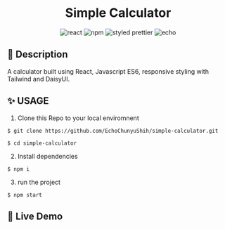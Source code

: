<h1 align="center"> Simple Calculator
</h1>


<div align="center">
<img alt="react" src="https://img.shields.io/badge/React-v.18-000?&logo=react"/>  
  <img alt="npm" src="https://img.shields.io/badge/NPM-blue?logo=npm"/>
<img alt="styled prettier" src="https://img.shields.io/badge/styled%20with-Prettier-yellow"/>
<img alt="echo" src="https://img.shields.io/badge/Made%20by-Echo-ff69b4"/>

</div>

## 📄 Description
A calculator built using React, Javascript ES6, responsive styling with Tailwind and DaisyUI.

## ✨ USAGE

1. Clone this Repo to your local enviromnent

```
$ git clone https://github.com/EchoChunyuShih/simple-calculator.git

$ cd simple-calculator
```

2. Install dependencies

```
$ npm i
```

3. run the project

```
$ npm start
```

## 🥳 Live Demo
<p>
   <a href="https://calculator-green-six.vercel.app/"><img alt="" src="https://img.shields.io/badge/Live%20on%20Vercel-000000?style=for-the-badge&logo=vercel&logoColor=white"></a>  
</p>


